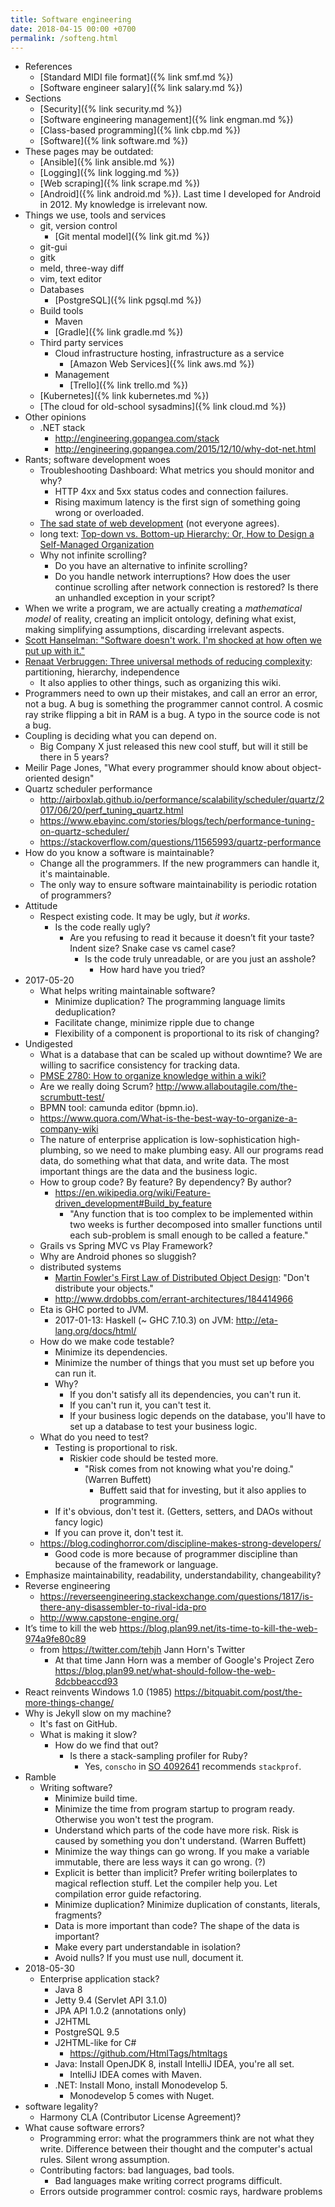```yaml
---
title: Software engineering
date: 2018-04-15 00:00 +0700
permalink: /softeng.html
---
```


- References
    - [Standard MIDI file format]({% link smf.md %})
    - [Software engineer salary]({% link salary.md %})
- Sections
    - [Security]({% link security.md %})
    - [Software engineering management]({% link engman.md %})
    - [Class-based programming]({% link cbp.md %})
    - [Software]({% link software.md %})
- These pages may be outdated:
    - [Ansible]({% link ansible.md %})
    - [Logging]({% link logging.md %})
    - [Web scraping]({% link scrape.md %})
    - [Android]({% link android.md %}). Last time I developed for Android in 2012. My knowledge is irrelevant now.
- Things we use, tools and services
    - git, version control
        - [Git mental model]({% link git.md %})
    - git-gui
    - gitk
    - meld, three-way diff
    - vim, text editor
    - Databases
        - [PostgreSQL]({% link pgsql.md %})
    - Build tools
        - Maven
        - [Gradle]({% link gradle.md %})
    - Third party services
        - Cloud infrastructure hosting, infrastructure as a service
            - [Amazon Web Services]({% link aws.md %})
        - Management
            - [Trello]({% link trello.md %})
    - [Kubernetes]({% link kubernetes.md %})
    - [The cloud for old-school sysadmins]({% link cloud.md %})
- Other opinions
    - .NET stack
        - http://engineering.gopangea.com/stack
        - http://engineering.gopangea.com/2015/12/10/why-dot-net.html
- Rants; software development woes
    - Troubleshooting Dashboard: What metrics you should monitor and why?
        - HTTP 4xx and 5xx status codes and connection failures.
        - Rising maximum latency is the first sign of something going wrong or overloaded.
    - [The sad state of web development](https://news.ycombinator.com/item?id=11035143) (not everyone agrees).
    - long text: [Top-down vs. Bottom-up Hierarchy: Or, How to Design a Self-Managed Organization](http://organizationalphysics.com/2016/10/13/top-down-vs-bottom-up-hierarchy-or-how-to-build-a-self-managed-organization/)
    - Why not infinite scrolling?
        - Do you have an alternative to infinite scrolling?
        - Do you handle network interruptions?
        How does the user continue scrolling after network connection is restored?
        Is there an unhandled exception in your script?
- When we write a program,
we are actually creating a *mathematical model* of reality,
creating an implicit ontology,
defining what exist,
making simplifying assumptions,
discarding irrelevant aspects.
- [Scott Hanselman: "Software doesn't work. I'm shocked at how often we put up with it."](https://www.hanselman.com/blog/EverythingsBrokenAndNobodysUpset.aspx)
- [Renaat Verbruggen: Three universal methods of reducing complexity](http://www.computing.dcu.ie/~renaat/ca2/ca214/ca214vii.html): partitioning, hierarchy, independence
    - It also applies to other things, such as organizing this wiki.
- Programmers need to own up their mistakes, and call an error an error, not a bug.
A bug is something the programmer cannot control.
A cosmic ray strike flipping a bit in RAM is a bug.
A typo in the source code is not a bug.
- Coupling is deciding what you can depend on.
    - Big Company X just released this new cool stuff, but will it still be there in 5 years?
- Meilir Page Jones, "What every programmer should know about object-oriented design"
- Quartz scheduler performance
    - http://airboxlab.github.io/performance/scalability/scheduler/quartz/2017/06/20/perf_tuning_quartz.html
    - https://www.ebayinc.com/stories/blogs/tech/performance-tuning-on-quartz-scheduler/
    - https://stackoverflow.com/questions/11565993/quartz-performance
- How do you know a software is maintainable?
    - Change all the programmers.
    If the new programmers can handle it,
    it's maintainable.
    - The only way to ensure software maintainability is periodic rotation of programmers?
- Attitude
    - Respect existing code.
    It may be ugly, but *it works*.
        - Is the code really ugly?
            - Are you refusing to read it because it doesn’t fit your taste?
            Indent size?
            Snake case vs camel case?
                - Is the code truly unreadable, or are you just an asshole?
                    - How hard have you tried?
- 2017-05-20
    - What helps writing maintainable software?
        - Minimize duplication? The programming language limits deduplication?
        - Facilitate change, minimize ripple due to change
        - Flexibility of a component is proportional to its risk of changing?
- Undigested
    - What is a database that can be scaled up without downtime?
    We are willing to sacrifice consistency for tracking data.
    - [PMSE 2780: How to organize knowledge within a wiki?](https://pm.stackexchange.com/questions/2780/how-to-organize-knowledge-within-a-wiki)
    - Are we really doing Scrum? http://www.allaboutagile.com/the-scrumbutt-test/
    - BPMN tool: camunda editor (bpmn.io).
    - https://www.quora.com/What-is-the-best-way-to-organize-a-company-wiki
    - The nature of enterprise application is low-sophistication high-plumbing,
    so we need to make plumbing easy.
    All our programs read data, do something what that data, and write data.
    The most important things are the data and the business logic.
    - How to group code? By feature? By dependency? By author?
        - https://en.wikipedia.org/wiki/Feature-driven_development#Build_by_feature
            - "Any function that is too complex to be implemented within two weeks is
            further decomposed into smaller functions until each sub-problem is small enough to be called a feature."
    - Grails vs Spring MVC vs Play Framework?
    - Why are Android phones so sluggish?
    - distributed systems
        - [Martin Fowler's First Law of Distributed Object Design](https://martinfowler.com/bliki/FirstLaw.html): "Don't distribute your objects."
        - http://www.drdobbs.com/errant-architectures/184414966
    - Eta is GHC ported to JVM.
        - 2017-01-13: Haskell (~ GHC 7.10.3) on JVM: http://eta-lang.org/docs/html/
    - How do we make code testable?
        - Minimize its dependencies.
        - Minimize the number of things that you must set up before you can run it.
        - Why?
            - If you don't satisfy all its dependencies, you can't run it.
            - If you can't run it, you can't test it.
            - If your business logic depends on the database, you'll have to set up a database to test your business logic.
    - What do you need to test?
        - Testing is proportional to risk.
            - Riskier code should be tested more.
                - "Risk comes from not knowing what you're doing." (Warren Buffett)
                    - Buffett said that for investing, but it also applies to programming.
        - If it's obvious, don't test it. (Getters, setters, and DAOs without fancy logic)
        - If you can prove it, don't test it.
    - https://blog.codinghorror.com/discipline-makes-strong-developers/
        - Good code is more because of programmer discipline than because of the framework or language.
- Emphasize maintainability, readability, understandability, changeability?
- Reverse engineering
    - https://reverseengineering.stackexchange.com/questions/1817/is-there-any-disassembler-to-rival-ida-pro
    - http://www.capstone-engine.org/
- It’s time to kill the web https://blog.plan99.net/its-time-to-kill-the-web-974a9fe80c89
    - from https://twitter.com/tehjh Jann Horn's Twitter
        - At that time Jann Horn was a member of Google's Project Zero
        https://blog.plan99.net/what-should-follow-the-web-8dcbbeaccd93
- React reinvents Windows 1.0 (1985) https://bitquabit.com/post/the-more-things-change/
- Why is Jekyll slow on my machine?
    - It's fast on GitHub.
    - What is making it slow?
        - How do we find that out?
            - Is there a stack-sampling profiler for Ruby?
                - Yes, `conscho` in [SO 4092641](https://stackoverflow.com/questions/4092641/profiling-ruby-code) recommends `stackprof`.
- Ramble
    - Writing software?
        - Minimize build time.
        - Minimize the time from program startup to program ready.
        Otherwise you won't test the program.
        - Understand which parts of the code have more risk.
        Risk is caused by something you don't understand. (Warren Buffett)
        - Minimize the way things can go wrong.
        If you make a variable immutable,
        there are less ways it can go wrong. (?)
        - Explicit is better than implicit?
        Prefer writing boilerplates to magical reflection stuff.
        Let the compiler help you.
        Let compilation error guide refactoring.
        - Minimize duplication?
        Minimize duplication of constants, literals, fragments?
        - Data is more important than code?
        The shape of the data is important?
        - Make every part understandable in isolation?
        - Avoid nulls? If you must use null, document it.
- 2018-05-30
    - Enterprise application stack?
        - Java 8
        - Jetty 9.4 (Servlet API 3.1.0)
        - JPA API 1.0.2 (annotations only)
        - J2HTML
        - PostgreSQL 9.5
        - J2HTML-like for C#
            - https://github.com/HtmlTags/htmltags
        - Java: Install OpenJDK 8, install IntelliJ IDEA, you're all set.
            - IntelliJ IDEA comes with Maven.
        - .NET: Install Mono, install Monodevelop 5.
            - Monodevelop 5 comes with Nuget.
- software legality?
    - Harmony CLA (Contributor License Agreement)?
- What cause software errors?
    - Programming error: what the programmers think are not what they write.
    Difference between their thought and the computer's actual rules.
    Silent wrong assumption.
    - Contributing factors: bad languages, bad tools.
        - Bad languages make writing correct programs difficult.
    - Errors outside programmer control: cosmic rays, hardware problems
